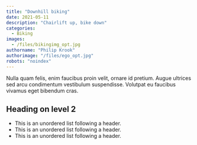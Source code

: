 ```yaml
---
title: "Downhill biking"
date: 2021-05-11
description: "Chairlift up, bike down"
categories:
  - Biking
images:
  - /files/bikingimg_opt.jpg
authorname: "Philip Krook"
authorimage: "/files/ego_opt.jpg"
robots: "noindex"
---
```


Nulla quam felis, enim faucibus proin velit, ornare id pretium.<!--more-->
 Augue ultrices sed arcu condimentum vestibulum suspendisse. Volutpat eu faucibus vivamus eget bibendum cras.
## Heading on level 2

* This is an unordered list following a header.
* This is an unordered list following a header.
* This is an unordered list following a header.
